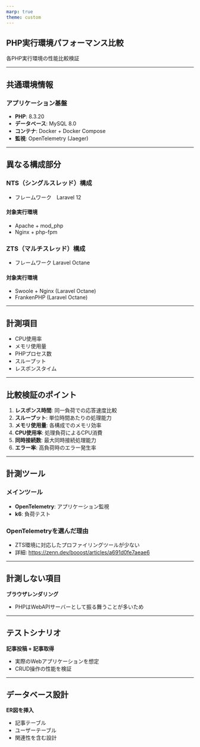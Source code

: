 ```yaml
---
marp: true
theme: custom
---
```


## PHP実行環境パフォーマンス比較

各PHP実行環境の性能比較検証

---

## 共通環境情報

### アプリケーション基盤
- **PHP**: 8.3.20
- **データベース**: MySQL 8.0
- **コンテナ**: Docker + Docker Compose
- **監視**: OpenTelemetry (Jaeger)

---

## 異なる構成部分

### NTS（シングルスレッド）構成
- フレームワーク　Laravel 12
#### 対象実行環境
- Apache + mod_php 
- Nginx + php-fpm 

### ZTS（マルチスレッド）構成
- フレームワーク Laravel Octane
#### 対象実行環境
- Swoole + Nginx (Laravel Octane)
- FrankenPHP (Laravel Octane)

---

## 計測項目

- CPU使用率
- メモリ使用量
- PHPプロセス数
- スループット
- レスポンスタイム

---

## 比較検証のポイント

1. **レスポンス時間**: 同一負荷での応答速度比較
2. **スループット**: 単位時間あたりの処理能力
3. **メモリ使用量**: 各構成でのメモリ効率
4. **CPU使用率**: 処理負荷によるCPU消費
5. **同時接続数**: 最大同時接続処理能力
6. **エラー率**: 高負荷時のエラー発生率

---

## 計測ツール

### メインツール
- **OpenTelemetry**: アプリケーション監視
- **k6**: 負荷テスト

### OpenTelemetryを選んだ理由
- ZTS環境に対応したプロファイリングツールが少ない
- 詳細: https://zenn.dev/booost/articles/a691d0fe7aeae6

---

## 計測しない項目

**ブラウザレンダリング**
- PHPはWebAPIサーバーとして振る舞うことが多いため

---

## テストシナリオ

**記事投稿 + 記事取得**
- 実際のWebアプリケーションを想定
- CRUD操作の性能を検証

---

## データベース設計

**ER図を挿入**
- 記事テーブル
- ユーザーテーブル
- 関連性を含む設計